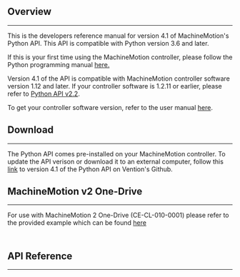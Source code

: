 <h2>Overview</h2>
<hr>

<p class="technical-document-description">
  This is the developers reference manual for version 4.1 of MachineMotion's Python API. This API is compatible with Python version 3.6 and later. 
  </p>
  <p>
  If this is your first time using the MachineMotion controller, please follow the Python programming manual <a href="https://www.vention.io/technical-documents/programming-manual-python-55" target="_blank">here.</a>
  </p>
  
  <p>
  Version 4.1 of the API is compatible with MachineMotion controller software version 1.12 and later.
  If your controller software is 1.2.11 or earlier, please refer to <a href="https://vention.io/resources/guides/python-api-reference-v2-2-57">Python API v2.2</a>. 
  </p>
  <p>
  To get your controller software version, refer to the user manual <a href="https://vention.io/resources/guides/machine-motion-user-manual-v1e-82#network-configuration" target="_blank">here</a>.
  </p>
  
  <h2>Download</h2><hr>
  <p>
    The Python API comes pre-installed on your MachineMotion controller. To update the API verison or download it to an external computer, follow this <a href="https://github.com/VentionCo/mm-python-api/tree/release/v4.1">link</a> to version 4.1 of the Python API on Vention's Github. 
  </p>

  <h2>MachineMotion v2 One-Drive</h2><hr>
  <p>
For use with MachineMotion 2 One-Drive (CE-CL-010-0001) please refer to the provided example which can be found <a href="https://github.com/VentionCo/mm-python-api/blob/release/v4.1/examples/MachineMotionV2/oneDriveControl.py">here</a>
  </p>
  
  
<p style="height:10px;"></p>




<h2>API Reference</h2><hr>
